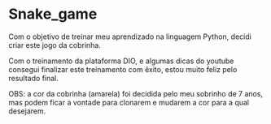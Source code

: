# Snake_game
Com o objetivo de treinar meu aprendizado na linguagem Python, decidi criar este jogo da cobrinha.

Com o treinamento da plataforma DIO, e algumas dicas do youtube consegui finalizar este treinamento com êxito, estou muito feliz pelo resultado final.

OBS: a cor da cobrinha (amarela) foi decidida pelo meu sobrinho de 7 anos, mas podem ficar a vontade para clonarem e mudarem a cor para a qual desejarem.

